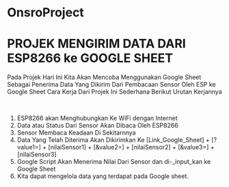 # OnsroProject

# PROJEK MENGIRIM DATA DARI ESP8266 ke GOOGLE SHEET

<p>Pada Projek Hari Ini Kita Akan Mencoba Menggunakan Google Sheet Sebagai Penerima Data Yang Dikirim Dari Pembacaan Sensor Oleh ESP ke Google Sheet
Cara Kerja Dari Projek Ini Sederhana Berikut Urutan Kerjannya</p>
<br>
<ol>
  <li>ESP8266 akan Menghubungkan Ke WiFi dengan Internet </li>
  <li>Data atau Status Dari Sensor Akan Dibaca Oleh ESP8266</li>
  <li>Sensor Membaca Keadaan Di Sekitarnnya</li>
  <li>Data Yang Telah Diterima Akan Dikirimkan Ke [Link_Google_Sheet] + [?value1=] + [nilaiSensor1] + [&value2=] + [nilaiSensor2] + [&value3=] + [nilaiSensor3]</li>
  <li>Google Script Akan Menerima Nilai Dari Sensor dan di-_input_kan ke Google Sheet</li>
  <li>Kita dapat mengelola data yang terdapat pada Google sheet.</li>
</ol>

